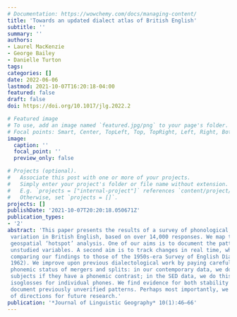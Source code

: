 ```yaml
---
# Documentation: https://wowchemy.com/docs/managing-content/
title: 'Towards an updated dialect atlas of British English'
subtitle: ''
summary: ''
authors:
- Laurel MacKenzie
- George Bailey
- Danielle Turton
tags:
categories: []
date: 2022-06-06
lastmod: 2021-10-07T16:20:18-04:00
featured: false
draft: false
doi: https://doi.org/10.1017/jlg.2022.2

# Featured image
# To use, add an image named `featured.jpg/png` to your page's folder.
# Focal points: Smart, Center, TopLeft, Top, TopRight, Left, Right, BottomLeft, Bottom, BottomRight.
image:
  caption: ''
  focal_point: ''
  preview_only: false

# Projects (optional).
#   Associate this post with one or more of your projects.
#   Simply enter your project's folder or file name without extension.
#   E.g. `projects = ["internal-project"]` references `content/project/deep-learning/index.md`.
#   Otherwise, set `projects = []`.
projects: []
publishDate: '2021-10-07T20:20:18.050671Z'
publication_types:
- '2'
abstract: 'This paper presents the results of a survey of phonological, lexical, and morphosyntactic
 variation in British English, based on over 14,000 responses. We map twelve variables using
 geospatial ‘hotspot’ analysis. One of our aims is to document the patterning of under- and
 unstudied variables. A second aim is to track changes in real time, which we do by
 comparing our findings to those of the 1950s-era Survey of English Dialects (SED, Orton
 1962). We improve upon previous dialectological work by paying careful attention to the
 phonemic status of mergers and splits: in our contemporary data, we do this by asking
 subjects if they have a phonemic contrast; in the SED data, we do this by superimposing the
 isoglosses for individual phones. We find evidence for both stability and change; we
 document previously unverified patterns. Perhaps most importantly, we identify a number
 of directions for future research.'
publication: '*Journal of Linguistic Geography* 10(1):46–66'
---
```

